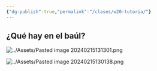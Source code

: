 ```yaml
---
{"dg-publish":true,"permalink":"/clases/w20-tutoria/"}
---
```


<div class="slide">

## ¿Qué hay en el baúl?

</div>
<div class="slide">

![../Assets/Pasted image 20240215131301.png](/img/user/Assets/Pasted%20image%2020240215131301.png)

</div>
<div class="slide">

![../Assets/Pasted image 20240215130138.png](/img/user/Assets/Pasted%20image%2020240215130138.png)

</div>